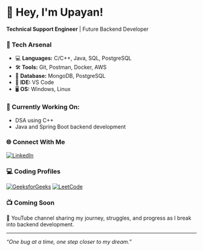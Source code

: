 # 👋 Hey, I'm Upayan!

**Technical Support Engineer** | Future Backend Developer  

### 🚀 Tech Arsenal
- 💻 **Languages:** C/C++, Java, SQL, PostgreSQL
- 🛠️ **Tools:** Git, Postman, Docker, AWS
- 🧠 **Database:** MongoDB, PostgreSQL
- 🧰 **IDE:** VS Code
- 🖥️ **OS:** Windows, Linux

### 🔄 Currently Working On:
- DSA using C++
- Java and Spring Boot backend development

### 🌐 Connect With Me
[![LinkedIn](https://img.shields.io/badge/LinkedIn-blue?logo=linkedin&logoColor=white)](https://www.linkedin.com/in/upayan-adhikary/)

### 💻 Coding Profiles
[![GeeksforGeeks](https://img.shields.io/badge/GFG-27AE60?logo=geeksforgeeks&logoColor=white)](https://www.geeksforgeeks.org/user/upayan/)
[![LeetCode](https://img.shields.io/badge/LeetCode-FFA116?logo=leetcode&logoColor=white)](https://leetcode.com/u/gamersparadise0007/)

### 📺 Coming Soon
🎥 YouTube channel sharing my journey, struggles, and progress as I break into backend development.

---

_“One bug at a time, one step closer to my dream.”_
